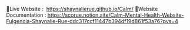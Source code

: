 📍Live Website :  https://shaynalierue.github.io/Calm/
📍Website Documentation : https://scorue.notion.site/Calm-Mental-Health-Website-Fulgencia-Shaynalie-Rue-ddc317ccf11447b394df19d861f53a76?pvs=4
